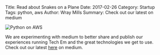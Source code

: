 Title: Read about Snakes on a Plane
Date: 2017-02-26
Category: Startup
Tags: python, aws
Author: Wray Mills
Summary: Check out our latest on medium

![Python on AWS](images/lambda_python.jpeg)

We are experimenting with medium to better share and publish our
experiences running Tech Em and the great technologies we get to
use. Check out our latest [here](https://medium.com/the-art-of-technology-training/python-in-the-clouds-3b0f93f61372) on medium.


